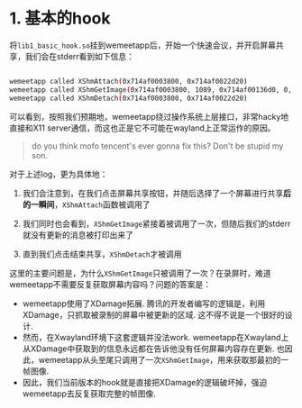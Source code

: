 # 1. 基本的hook


将`lib1_basic_hook.so`挂到wemeetapp后，开始一个快速会议，并开启屏幕共享，我们会在stderr看到如下信息：

```bash

wemeetapp called XShmAttach(0x714af0003800, 0x714af0022d20)
wemeetapp called XShmGetImage(0x714af0003800, 1089, 0x714af00136d0, 0, 0, 18446744073709551615)
wemeetapp called XShmDetach(0x714af0003800, 0x714af0022d20)

```

可以看到，按照我们预期地，wemeetapp绕过操作系统上层接口，非常hacky地直接和X11 server通信，而这也正是它不可能在wayland上正常运作的原因。

> do you think mofo tencent's ever gonna fix this? Don't be stupid my son.

对于上述log，更为具体地：

1. 我们会注意到，在我们点击屏幕共享按钮，并随后选择了一个屏幕进行共享**后的一瞬间**，`XShmAttach`函数被调用了

2. 我们同时也会看到，`XShmGetImage`紧接着被调用了一次，但随后我们的stderr就没有更新的消息被打印出来了

3. 直到我们点击结束共享，`XShmDetach`才被调用

这里的主要问题是，为什么`XShmGetImage`只被调用了一次？在录屏时，难道wemeetapp不需要反复获取屏幕内容吗？问题的答案是：

- wemeetapp使用了XDamage拓展. 腾讯的开发者编写的逻辑是，利用XDamage，只抓取被录制的屏幕中被更新的区域. 这不得不说是一个很好的设计.
- 然而，在Xwayland环境下这套逻辑并没法work. wemeetapp在Xwayland上从XDamage中获取到的信息永远都在告诉他没有任何屏幕内容存在更新. 也因此，wemeetapp从头至尾只调用了一次`XShmGetImage`，用来获取那最初的一帧图像.
- 因此，我们当前版本的hook就是直接把XDamage的逻辑破坏掉，强迫wemeetapp去反复获取完整的帧图像.
